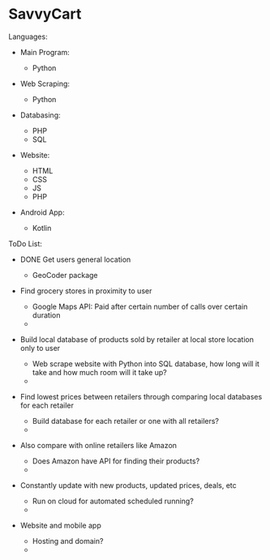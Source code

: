 # SavvyCart
Languages:
- Main Program: 
    - Python

- Web Scraping: 
    - Python

- Databasing:   
    - PHP 
    - SQL

- Website:      
    - HTML
    - CSS
    - JS
    - PHP

- Android App:
    - Kotlin


ToDo List:
- DONE Get users general location
    - GeoCoder package

- Find grocery stores in proximity to user
    - Google Maps API: Paid after certain number of calls over certain duration
    - 

- Build local database of products sold by retailer at local store location only to user
    - Web scrape website with Python into SQL database, how long will it take and how much room will it take up?
    - 

- Find lowest prices between retailers through comparing local databases for each retailer
    - Build database for each retailer or one with all retailers?
    - 

- Also compare with online retailers like Amazon
    - Does Amazon have API for finding their products?
    - 

- Constantly update with new products, updated prices, deals, etc
    - Run on cloud for automated scheduled running?
    - 

- Website and mobile app
    - Hosting and domain?
    - 